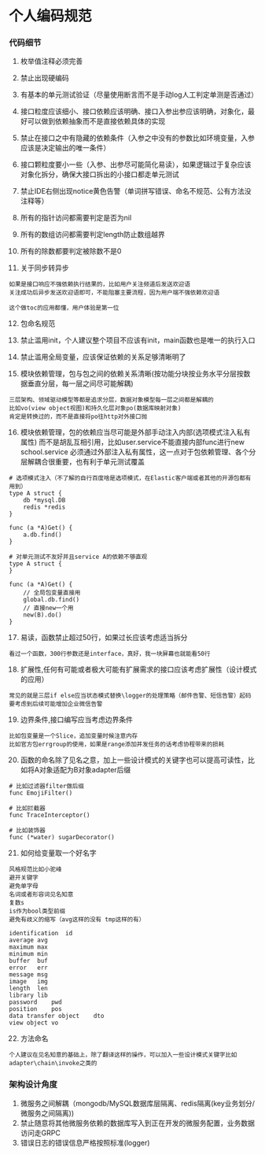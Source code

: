 # 个人编码规范


### 代码细节

1. 枚举值注释必须完善

2. 禁止出现硬编码

3. 有基本的单元测试验证（尽量使用断言而不是手动log人工判定单测是否通过）

4. 接口粒度应该细小、接口依赖应该明确、接口入参出参应该明确，对象化，最好可以做到依赖抽象而不是直接依赖具体的实现

5. 禁止在接口之中有隐藏的依赖条件（入参之中没有的参数比如环境变量，入参应该是决定输出的唯一条件）

6. 接口颗粒度要小一些（入参、出参尽可能简化易读），如果逻辑过于复杂应该对象化拆分，确保大接口拆出的小接口都走单元测试

7. 禁止IDE右侧出现notice黄色告警（单词拼写错误、命名不规范、公有方法没注释等）

8. 所有的指针访问都需要判定是否为nil

9. 所有的数组访问都需要判定length防止数组越界

10. 所有的除数都要判定被除数不是0

11. 关于同步转异步

```
如果是接口响应不强依赖执行结果的，比如用户关注频道后发送欢迎语
关注成功后异步发送欢迎语即可，不能阻塞主要流程，因为用户端不强依赖欢迎语

这个做toc的应用都懂，用户体验是第一位
```

12. 包命名规范

13. 禁止滥用init，个人建议整个项目不应该有init，main函数也是唯一的执行入口

14. 禁止滥用全局变量，应该保证依赖的关系足够清晰明了

15. 模块依赖管理，包与包之间的依赖关系清晰(按功能分块按业务水平分层按数据垂直分层，每一层之间尽可能解耦)

```
三层架构、领域驱动模型等都是追求分层，数据对象模型每一层之间都是解耦的
比如vo(view object视图)和持久化层对象po(数据库映射对象)
肯定是转换过的，而不是直接将po往http对外接口抛
```


16. 模块依赖管理，包的依赖应当尽可能是外部手动注入内部(选项模式注入私有属性) 而不是胡乱互相引用，比如user.service不能直接内部func进行new school.service 必须通过外部注入私有属性，这一点对于包依赖管理、各个分层解耦合很重要，也有利于单元测试覆盖

```
# 选项模式注入（不了解的自行百度啥是选项模式，在Elastic客户端或者其他的开源包都有用到）
type A struct {
    db *mysql.DB
    redis *redis
}

func (a *A)Get() {
    a.db.find()
}
```

```
# 对单元测试不友好并且service A的依赖不够直观
type A struct {
}

func (a *A)Get() {
    // 全局包变量直接用
    global.db.find()
    // 直接new一个用
    new(B).do()
}
```


17. 易读，函数禁止超过50行，如果过长应该考虑适当拆分
```
看过一个函数，300行参数还是interface，真好，我一块屏幕也就能看50行
```


18. 扩展性,任何有可能或者极大可能有扩展需求的接口应该考虑扩展性（设计模式的应用）
```
常见的就是三层if else应当状态模式替换\logger的处理策略（邮件告警、短信告警）起码要考虑到后续可能增加企业微信告警
```

19. 边界条件,接口编写应当考虑边界条件
```
比如包变量是一个Slice，追加变量时候注意内存
比如官方包errgroup的使用，如果是range添加并发任务的话考虑协程带来的损耗
```

20. 函数的命名除了见名之意，加上一些设计模式的关键字也可以提高可读性，比如将A对象适配为B对象adapter后缀
```
# 比如过滤器filter做后缀
func EmojiFilter()

# 比如拦截器
func TraceInterceptor()

# 比如装饰器
func (*water) sugarDecorator()
```

21. 如何给变量取一个好名字
```
风格规范比如小驼峰
避开关键字
避免单字母
名词或者形容词见名知意
复数s
is作为bool类型前缀
避免有歧义的缩写（avg这样的没有 tmp这样的有）
```
```
identification	id
average	avg
maximum	max
minimum	min
buffer	buf
error	err
message	msg
image	img
length	len
library	lib
password	pwd
position	pos
data transfer object	dto
view object	vo
```

22. 方法命名
```
个人建议在见名知意的基础上，除了翻译这样的操作，可以加入一些设计模式关键字比如adapter\chain\invoke之类的
```


### 架构设计角度

1. 微服务之间解耦（mongodb/MySQL数据库层隔离、redis隔离(key业务划分/微服务之间隔离))
2. 禁止随意将其他微服务依赖的数据库写入到正在开发的微服务配置，业务数据访问走GRPC
3. 错误日志的错误信息严格按照标准(logger)

